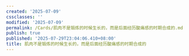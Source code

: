 ```yaml
---
created: '2025-07-09'
cssclasses: ''
modified: '2025-07-09'
permalink: /Cards/肌肉不是锻炼的时候生长的，而是后面经历酸痛感的时期合成的.md
publish: true
published: '2025-07-29T23:04:06.410+08:00'
title: 肌肉不是锻炼的时候生长的，而是后面经历酸痛感的时期合成的
---
```


